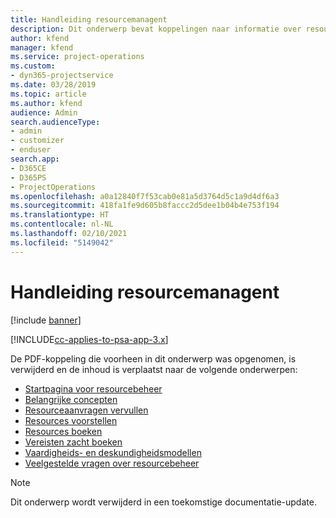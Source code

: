 ```yaml
---
title: Handleiding resourcemanagent
description: Dit onderwerp bevat koppelingen naar informatie over resourcebeheer in Project Service Automation.
author: kfend
manager: kfend
ms.service: project-operations
ms.custom:
- dyn365-projectservice
ms.date: 03/28/2019
ms.topic: article
ms.author: kfend
audience: Admin
search.audienceType:
- admin
- customizer
- enduser
search.app:
- D365CE
- D365PS
- ProjectOperations
ms.openlocfilehash: a0a12840f7f53cab0e81a5d3764d5c1a9d4df6a3
ms.sourcegitcommit: 418fa1fe9d605b8faccc2d5dee1b04b4e753f194
ms.translationtype: HT
ms.contentlocale: nl-NL
ms.lasthandoff: 02/10/2021
ms.locfileid: "5149042"
---
```

# <a name="resource-management-guide"></a>Handleiding resourcemanagent

[!include [banner](../../includes/psa-now-project-operations.md)]

[!INCLUDE[cc-applies-to-psa-app-3.x](../../includes/cc-applies-to-psa-app-3x.md)]

De PDF-koppeling die voorheen in dit onderwerp was opgenomen, is verwijderd en de inhoud is verplaatst naar de volgende onderwerpen:

- [Startpagina voor resourcebeheer](../resource-management-home-page.md)
- [Belangrijke concepten](../reports-key-concepts.md)
- [Resourceaanvragen vervullen](../resource-management-fulfill-requests.md)
- [Resources voorstellen](../resource-management-propose-resources.md)
- [Resources boeken](../resource-management-book-resources-scheduleboard.md)
- [Vereisten zacht boeken](../resource-management-softbook-requirements.md)
- [Vaardigheids- en deskundigheidsmodellen](../resource-management-skills-proficiency.md)
- [Veelgestelde vragen over resourcebeheer](../resource-management-faq.md)

> [!NOTE]
> Dit onderwerp wordt verwijderd in een toekomstige documentatie-update. 
